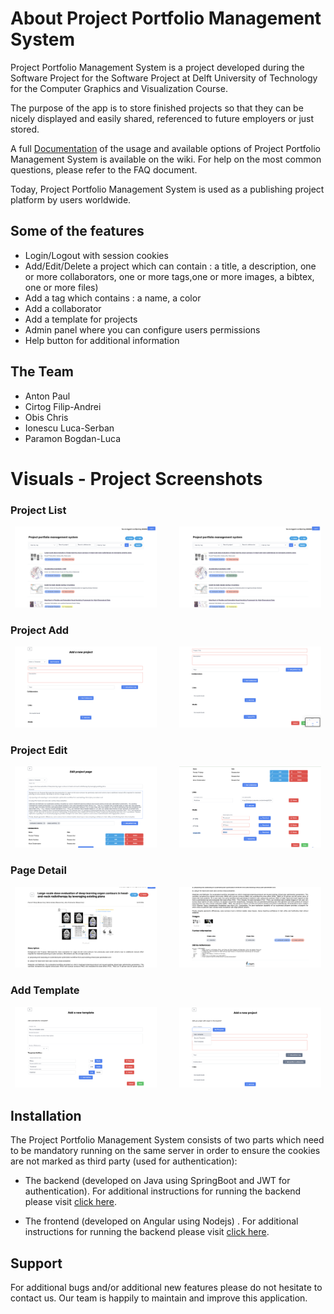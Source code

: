 # About Project Portfolio Management System

Project Portfolio Management System is a project developed during the Software Project for the Software Project at Delft
University of Technology for the Computer Graphics and Visualization Course.

The purpose of the app is to store finished projects so that they can be nicely displayed and easily shared, referenced
to future employers or just stored.

A full [Documentation](documentation.md) of the usage and available options of Project Portfolio Management System is available on the wiki.
For help on the most common questions, please refer to the FAQ document.

Today, Project Portfolio Management System is used as a publishing project platform by users worldwide.
## Some of the features

- Login/Logout with session cookies
- Add/Edit/Delete a project which can contain : a title, a description, one or more collaborators, one or more tags,one
  or more images, a bibtex, one or more files)
- Add a tag which contains : a name, a color
- Add a collaborator
- Add a template for projects
- Admin panel where you can configure users permissions
- Help button for additional information

## The Team

- Anton Paul
- Cirtog Filip-Andrei
- Obis Chris
- Ionescu Luca-Serban
- Paramon Bogdan-Luca


# Visuals - Project Screenshots

### Project List
<p align="center">
  <img alt="Light Mode" src="Visuals/page-list.png" width="45%">
  &nbsp; &nbsp; &nbsp; &nbsp;
  <img alt="Dark Mode" src="Visuals/page-list.png" width="45%">
</p>

### Project Add
<p align="center">
  <img alt="Light Mode" src="Visuals/project-add-2.png" width="45%">
  &nbsp; &nbsp; &nbsp; &nbsp;
  <img alt="Dark Mode" src="Visuals/project-add-1.png" width="45%">
</p>

### Project Edit
<p align="center">
  <img alt="Light Mode" src="Visuals/edit-project-1.png" width="45%">
  &nbsp; &nbsp; &nbsp; &nbsp;
  <img alt="Dark Mode" src="Visuals/edit-project-2.png" width="45%">
</p>

### Page Detail
<p align="center">
  <img alt="Light Mode" src="Visuals/project-detail-1.png" width="45%">
  &nbsp; &nbsp; &nbsp; &nbsp;
  <img alt="Dark Mode" src="Visuals/project-detail-2.png" width="45%">
</p>

### Add Template
<p align="center">
  <img alt="Light Mode" src="Visuals/template-add.png" width="45%">
  &nbsp; &nbsp; &nbsp; &nbsp;
  <img alt="Dark Mode" src="Visuals/template-add-project.png" width="45%">
</p>


## Installation

The Project Portfolio Management System consists of two parts which need to be mandatory running on the same server in
order to ensure the cookies are not marked as third party (used for authentication):

- The backend (developed on Java using SpringBoot and JWT for authentication). For additional instructions for running
  the backend please
  visit [click here](https://gitlab.ewi.tudelft.nl/cse2000-software-project/2023-2024/cluster-b/02a/backend/-/blob/main/README.md?ref_type=heads).

- The frontend (developed on Angular using Nodejs) . For additional instructions for running the backend please
  visit [click here](https://gitlab.ewi.tudelft.nl/cse2000-software-project/2023-2024/cluster-b/02a/frontend/-/blob/main/README.md?ref_type=heads).

## Support

For additional bugs and/or additional new features please do not hesitate to contact us. Our team is happily to maintain
and improve this application.

